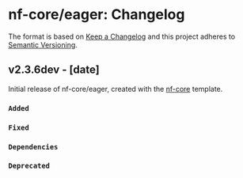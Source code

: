 # nf-core/eager: Changelog

The format is based on [Keep a Changelog](https://keepachangelog.com/en/1.0.0/)
and this project adheres to [Semantic Versioning](https://semver.org/spec/v2.0.0.html).

## v2.3.6dev - [date]

Initial release of nf-core/eager, created with the [nf-core](https://nf-co.re/) template.

### `Added`

### `Fixed`

### `Dependencies`

### `Deprecated`
